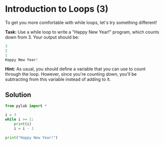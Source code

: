 # Introduction to Loops (3)

To get you more comfortable with while loops, let's try something different!

**Task:** Use a while loop to write a "Happy New Year!" program, which counts down from 3. Your output should be:
```python
3
2
1
Happy New Year!
```

**Hint:** As usual, you should define a variable that you can use to count through the loop. However, since you're counting *down*, you'll be subtracting from this variable instead of adding to it.

## Solution
```python
from pylab import *

i = 3
while i >= 1:
    print(i)
    i = i - 1
    
print("Happy New Year!")
```
